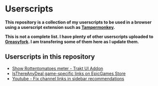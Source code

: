 # Userscripts
**This repository is a collection of my userscripts to be used in a browser using a userscript extension such as [Tampermonkey](https://www.tampermonkey.net/).**

**This is not a complete list. I have plenty of other userscripts uploaded to [Greasyfork](https://greasyfork.org/en/users/13303-1n07). I am transfering some of them here as I update them.**

## Userscripts in this repository
- [Show Rottentomatoes meter - Trakt UI Addon](https://github.com/OneNot/Userscripts/tree/main/Show%20Rottentomatoes%20meter%20-%20Trakt%20UI%20Addon)
- [IsThereAnyDeal game-specific links on EpicGames Store](https://github.com/OneNot/Userscripts/tree/main/IsThereAnyDeal%20game-specific%20links%20on%20EpicGames%20Store)
- [Youtube - Fix channel links in sidebar recommendations](https://github.com/OneNot/Userscripts/tree/main/Youtube%20-%20Fix%20channel%20links%20in%20sidebar%20recommendations)
